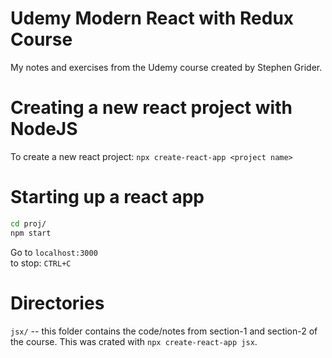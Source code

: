 # Udemy Modern React with Redux Course

My notes and exercises from the Udemy course created by Stephen Grider.

# Creating a new react project with NodeJS

To create a new react project:
`npx create-react-app <project name>`

# Starting up a react app

```bash
cd proj/
npm start
```

Go to `localhost:3000`  
to stop: `CTRL+C`

# Directories

`jsx/` -- this folder contains the code/notes from section-1 and section-2 of the course. This was crated with `npx create-react-app jsx`.
